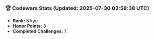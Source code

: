 ### 🏆 Codewars Stats (Updated: 2025-07-30 03:58:38 UTC)

- **Rank:** 8 kyu
- **Honor Points:** 3
- **Completed Challenges:** 1
